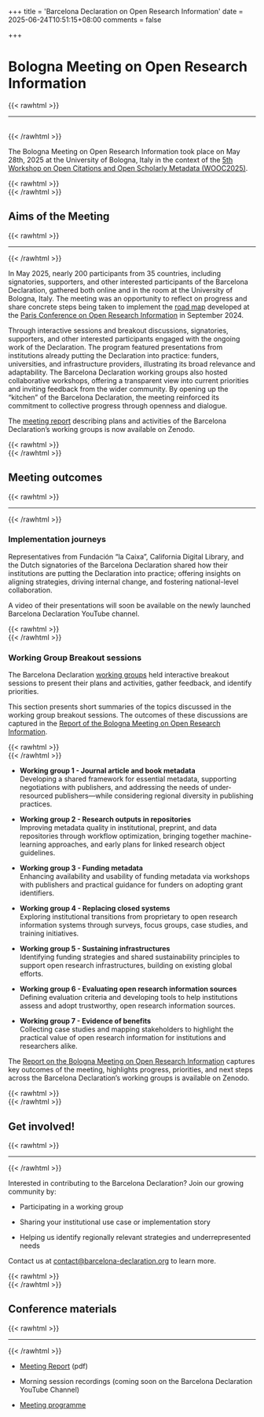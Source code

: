 +++
title = 'Barcelona Declaration on Open Research Information'
date = 2025-06-24T10:51:15+08:00
comments = false

+++

# Bologna Meeting on Open Research Information
{{< rawhtml >}}
<hr class="small">
</br>
{{< /rawhtml >}}

The Bologna Meeting on Open Research Information took place on May 28th, 2025 at the University of Bologna, Italy in the context of the [5th Workshop on Open Citations and Open Scholarly Metadata (WOOC2025)](https://workshop-oc.github.io/).

{{< rawhtml >}}
</br>
{{< /rawhtml >}}
## Aims of the Meeting
{{< rawhtml >}}
<hr class="small">
{{< /rawhtml >}}

In May 2025, nearly 200 participants from 35 countries, including signatories, supporters, and other interested participants of the Barcelona Declaration, gathered both online and in the room at the University of Bologna, Italy. The meeting was an opportunity to reflect on progress and share concrete steps being taken to implement the [road map](/roadmap) developed at the [Paris Conference on Open Research Information](/conference_2024_paris) in September 2024.  

Through interactive sessions and breakout discussions, signatories, supporters, and other interested participants engaged with the ongoing work of the Declaration. The program featured presentations from institutions already putting the Declaration into practice: funders, universities, and infrastructure providers, illustrating its broad relevance and adaptability. The Barcelona Declaration working groups also hosted collaborative workshops, offering a transparent view into current priorities and inviting feedback from the wider community. By opening up the “kitchen” of the Barcelona Declaration, the meeting reinforced its commitment to collective progress through openness and dialogue.

The [meeting report](https://doi.org/10.5281/zenodo.15730917) describing plans and activities of the Barcelona Declaration’s working groups is now available on Zenodo.

{{< rawhtml >}}
</br>
{{< /rawhtml >}}
## Meeting outcomes
{{< rawhtml >}}
<hr class="small">
{{< /rawhtml >}}

### Implementation journeys
Representatives from Fundación “la Caixa”, California Digital Library, and the Dutch signatories of the Barcelona Declaration shared how their institutions are putting the Declaration into practice; offering insights on aligning strategies, driving internal change, and fostering national-level collaboration.  

A video of their presentations will soon be available on the newly launched Barcelona Declaration YouTube channel.

{{< rawhtml >}}
</br>
{{< /rawhtml >}}  
### Working Group Breakout sessions
The Barcelona Declaration [working groups](/working_groups) held interactive breakout sessions to present their plans and activities, gather feedback, and identify priorities. 

This section presents short summaries of the topics discussed in the working group breakout sessions. The outcomes of these discussions are captured in the [Report of the Bologna Meeting on Open Research Information](https://doi.org/10.5281/zenodo.15730917).

{{< rawhtml >}}
</br>
{{< /rawhtml >}}

- **Working group 1 - Journal article and book metadata**  
Developing a shared framework for essential metadata, supporting negotiations with publishers, and addressing the needs of under-resourced publishers—while considering regional diversity in publishing practices.
  
- **Working group 2 - Research outputs in repositories**  
Improving metadata quality in institutional, preprint, and data repositories through workflow optimization, bringing together machine-learning approaches, and early plans for linked research object guidelines.
  
- **Working group 3 - Funding metadata**  
Enhancing availability and usability of funding metadata via workshops with publishers and practical guidance for funders on adopting grant identifiers.
  
- **Working group 4 - Replacing closed systems**  
Exploring institutional transitions from proprietary to open research information systems through surveys, focus groups, case studies, and training initiatives.
  
- **Working group 5 - Sustaining infrastructures**  
Identifying funding strategies and shared sustainability principles to support open research infrastructures, building on existing global efforts.
  
- **Working group 6 - Evaluating open research information sources**  
Defining evaluation criteria and developing tools to help institutions assess and adopt trustworthy, open research information sources.
 
- **Working group 7 - Evidence of benefits**  
Collecting case studies and mapping stakeholders to highlight the practical value of open research information for institutions and researchers alike.

The [Report on the Bologna Meeting on Open Research Information](https://doi.org/10.5281/zenodo.15730917) captures key outcomes of the meeting, highlights progress, priorities, and next steps across the Barcelona Declaration’s working groups is available on Zenodo.
    
{{< rawhtml >}}
</br>
{{< /rawhtml >}}
## Get involved!
{{< rawhtml >}}
<hr class="small">
{{< /rawhtml >}}

Interested in contributing to the Barcelona Declaration? Join our growing community by:

- Participating in a working group

- Sharing your institutional use case or implementation story

- Helping us identify regionally relevant strategies and underrepresented needs


Contact us at [contact@barcelona-declaration.org](mailto:contact@barcelona-declaration.org "mailto:contact@barcelona-declaration.org") to learn more.


{{< rawhtml >}}
</br>
{{< /rawhtml >}}
## Conference materials
{{< rawhtml >}}
<hr class="small">
{{< /rawhtml >}}

- [Meeting Report](https://doi.org/10.5281/zenodo.15730917) (pdf)

- Morning session recordings (coming soon on the Barcelona Declaration YouTube Channel)

- [Meeting programme](/conference_2025_bologna_programme) 



